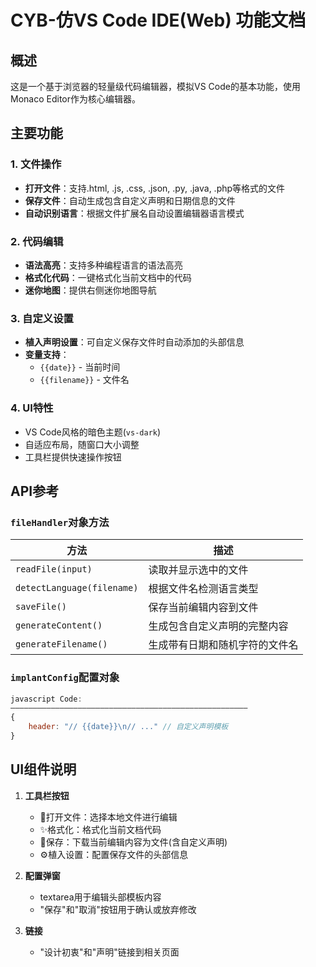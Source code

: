 # CYB-仿VS Code IDE(Web) 功能文档

## 概述
这是一个基于浏览器的轻量级代码编辑器，模拟VS Code的基本功能，使用Monaco Editor作为核心编辑器。

## 主要功能

### 1. 文件操作
- **打开文件**：支持.html, .js, .css, .json, .py, .java, .php等格式的文件
- **保存文件**：自动生成包含自定义声明和日期信息的文件
- **自动识别语言**：根据文件扩展名自动设置编辑器语言模式

### 2. 代码编辑
- **语法高亮**：支持多种编程语言的语法高亮
- **格式化代码**：一键格式化当前文档中的代码
- **迷你地图**：提供右侧迷你地图导航

### 3. 自定义设置
- **植入声明设置**：可自定义保存文件时自动添加的头部信息
- **变量支持**：
  - `{{date}}` - 当前时间
  - `{{filename}}` - 文件名

### 4. UI特性
- VS Code风格的暗色主题(`vs-dark`)
- 自适应布局，随窗口大小调整
- 工具栏提供快速操作按钮

## API参考

### `fileHandler`对象方法
| 方法 | 描述 |
|------|------|
| `readFile(input)` | 读取并显示选中的文件 |
| `detectLanguage(filename)` | 根据文件名检测语言类型 |
| `saveFile()` | 保存当前编辑内容到文件 |
| `generateContent()` | 生成包含自定义声明的完整内容 |
| `generateFilename()` | 生成带有日期和随机字符的文件名 |

### `implantConfig`配置对象
```javascript
javascript Code:
—————————————————————————————————————————————————————
{
    header: "// {{date}}\n// ..." // 自定义声明模板
}
```

## UI组件说明

1. **工具栏按钮**
   - 📁打开文件：选择本地文件进行编辑
   - ✨格式化：格式化当前文档代码
   - 💾保存：下载当前编辑内容为文件(含自定义声明)
   - ⚙️植入设置：配置保存文件的头部信息

2. **配置弹窗**
   - textarea用于编辑头部模板内容 
   - "保存"和"取消"按钮用于确认或放弃修改

3. **链接**
   - "设计初衷"和"声明"链接到相关页面